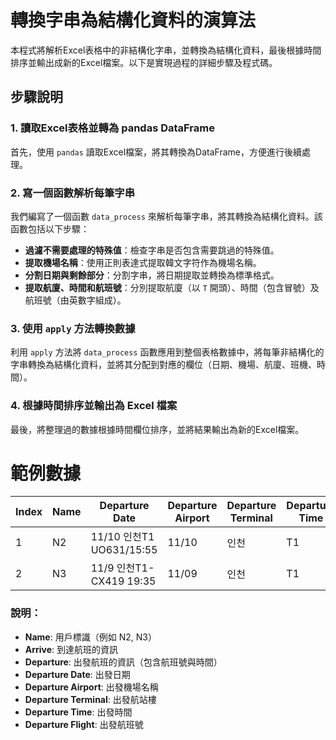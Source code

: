 # 轉換字串為結構化資料的演算法

本程式將解析Excel表格中的非結構化字串，並轉換為結構化資料，最後根據時間排序並輸出成新的Excel檔案。以下是實現過程的詳細步驟及程式碼。

## 步驟說明

### 1. 讀取Excel表格並轉為 pandas DataFrame
首先，使用 `pandas` 讀取Excel檔案，將其轉換為DataFrame，方便進行後續處理。

### 2. 寫一個函數解析每筆字串
我們編寫了一個函數 `data_process` 來解析每筆字串，將其轉換為結構化資料。該函數包括以下步驟：

- **過濾不需要處理的特殊值**：檢查字串是否包含需要跳過的特殊值。
- **提取機場名稱**：使用正則表達式提取韓文字符作為機場名稱。
- **分割日期與剩餘部分**：分割字串，將日期提取並轉換為標準格式。
- **提取航廈、時間和航班號**：分別提取航廈（以 `T` 開頭）、時間（包含冒號）及航班號（由英數字組成）。

### 3. 使用 `apply` 方法轉換數據
利用 `apply` 方法將 `data_process` 函數應用到整個表格數據中，將每筆非結構化的字串轉換為結構化資料，並將其分配到對應的欄位（日期、機場、航廈、班機、時間）。

### 4. 根據時間排序並輸出為 Excel 檔案
最後，將整理過的數據根據時間欄位排序，並將結果輸出為新的Excel檔案。

# 範例數據

| Index | Name  | Departure Date | Departure Airport | Departure Terminal | Departure Time | Departure Flight |
| ---- | ------ | -------------- | ----------------- | ------------------ | -------------- | ---------------- |
| 1    | N2     | 11/10 인천T1 UO631/15:55 | 11/10 | 인천 | T1 | 15:55 | UO631 |
| 2    | N3     | 11/9 인천T1- CX419 19:35 | 11/09 | 인천 | T1 | 19:35 | CX419 |

### 說明：
- **Name**: 用戶標識（例如 N2, N3）
- **Arrive**: 到達航班的資訊
- **Departure**: 出發航班的資訊（包含航班號與時間）
- **Departure Date**: 出發日期
- **Departure Airport**: 出發機場名稱
- **Departure Terminal**: 出發航站樓
- **Departure Time**: 出發時間
- **Departure Flight**: 出發航班號

